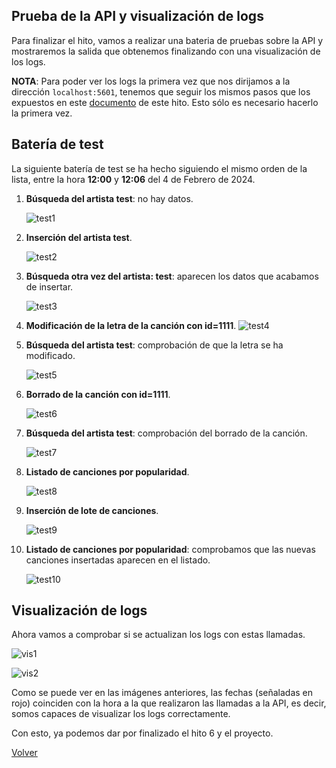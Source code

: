 ## Prueba de la API y visualización de logs

Para finalizar el hito, vamos a realizar una bateria de pruebas sobre la API y mostraremos la salida que obtenemos finalizando con una visualización de los logs.

**NOTA**: Para poder ver los logs la primera vez que nos dirijamos a la dirección ``localhost:5601``, tenemos que seguir los mismos pasos que los expuestos en este [documento](confELK.md#ejecución-y-test) de este hito. Esto sólo es necesario hacerlo la primera vez.

## Batería de test

La siguiente batería de test se ha hecho siguiendo el mismo orden de la lista, entre la hora **12:00** y **12:06** del 4 de Febrero de 2024.

1. **Búsqueda del artista test**: no hay datos.

    ![test1](img/tests/test1.png)

2. **Inserción del artista test**.

    ![test2](img/tests/test2.png)

3. **Búsqueda otra vez del artista: test**: aparecen los datos que acabamos de insertar.

    ![test3](img/tests/test3.png)

4. **Modificación de la letra de la canción con id=1111**.
    ![test4](img/tests/test4.png)

5. **Búsqueda del artista test**: comprobación de que la letra se ha modificado.

    ![test5](img/tests/test5.png)

6. **Borrado de la canción con id=1111**.

    ![test6](img/tests/test6.png)

7. **Búsqueda del artista test**: comprobación del borrado de la canción.

    ![test7](img/tests/test7.png)

8. **Listado de canciones por popularidad**.

    ![test8](img/tests/test8.png)

9. **Inserción de lote de canciones**.

    ![test9](img/tests/test9.png)

8. **Listado de canciones por popularidad**: comprobamos que las nuevas canciones insertadas aparecen en el listado.

    ![test10](img/tests/test10.png)


## Visualización de logs

Ahora vamos a comprobar si se actualizan los logs con estas llamadas.

![vis1](img/tests/vis1.png)

![vis2](img/tests/vis2.png)

Como se puede ver en las imágenes anteriores, las fechas (señaladas en rojo) coinciden con la hora a la que realizaron las llamadas a la API, es decir, somos capaces de visualizar los logs correctamente.

Con esto, ya podemos dar por finalizado el hito 6 y el proyecto.

[Volver](README.md)